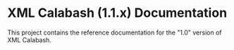 # XML Calabash (1.1.x) Documentation

This project contains the reference documentation for the "1.0"
version of XML Calabash.

